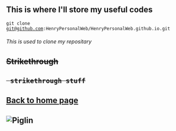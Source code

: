 ## This is where I'll store my useful codes
<code>git clone git@github.com:HenryPersonalWeb/HenryPersonalWeb.github.io.git</code>  
###### This is used to clone my repositary
## <s>Strikethrough</s>
## <code><s> strikethrough stuff </s></code>
## [Back to home page](https://henrypersonalweb.github.io/home/)
## ![Piglin](https://henrypersonalweb.github.io/pictures/piglin.gif) 
